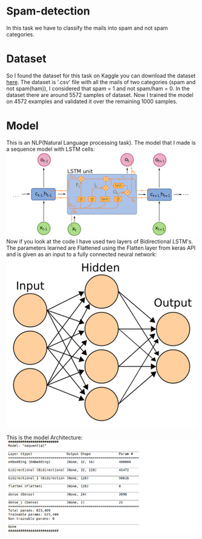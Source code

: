 # Spam-detection
In this task we have to classify the mails into spam and not spam categories.

# Dataset 
So I found the dataset for this task on Kaggle you can download the dataset [here](https://www.kaggle.com/team-ai/spam-text-message-classification).
The dataset is '.csv' file with all the mails of two categories (spam and not spam(ham)), I considered that spam = 1 and not spam/ham = 0. In the dataset there are around 5572 samples of dataset. Now I trained the model on 4572 examples and validated it over the remaining 1000 samples.

# Model
This is an NLP(Natural Language processing task). The model that I made is a sequence model with LSTM cells:
![](Images/LSTM.png)
Now if you look at the code I have used two layers of Bidirectional LSTM's. The parameters learned are Flattened using the Flatten layer from keras API and is given as an input to a fully connected neural network:
![](Images/Neural%20Network.png)

This is the model Architecture:
![](Images/Model.png)

<!-- # Training and Testing 
The model was build using the Tensorflow framework. I trained the model for 15 EPOCHS. And each epoch took around 4 seconds to complete. I trained the model many times until I got the best model. The Spam Model directory contains of the saved model. Refer to tensorflow docs to see how to save and load a pretrained model (https://www.tensorflow.org/guide/keras/save_and_serialize). For this saved model i got a Training accuray of 1.000(100%) and Validation accuray of 0.8820(88.2%). 

# Graphs
The accuracy Graph:


![](Images/accuracy.png) 

As you can see the validation accuracy dropped to around 23% during the 6th EPOCH. Which I think was not good, but still it increased through the later epochs.

The Loss Graph:

![](Images/loss.png)

As you can see the training loss smoothly decreases and the validation loss shoots up but then decreases again which is fine. I don't know why did that sudden increase took place, but I guess it's fine.

# Testing on custom message 

Now I tested on my custom messge "Get 100% off for this random thing that you won in a lottery!!!!!".
Now this message surely is a spam and it predicts spam as well
 -->

